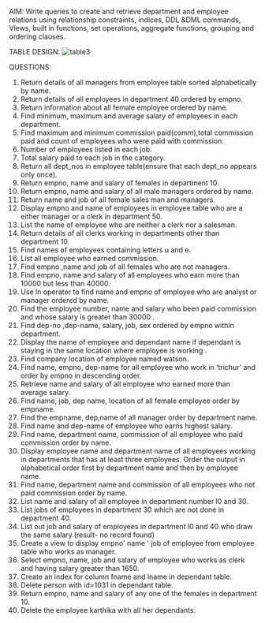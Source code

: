 AIM: Write queries to create and retrieve department and employee relations using relationship constraints, indices, DDL &DML commands, Views, built in functions, set operations, aggregate functions, grouping and ordering clauses.

TABLE DESIGN:
![table3](https://github.com/snowfela/KTU-S5-DBMS-LAB-CSL333/assets/115859731/ad361219-36c6-4a38-be95-c10b1053d526)

QUESTIONS:
1. Return details of all managers from employee table sorted alphabetically by name.
2. Return details of all employees in department 40 ordered by empno.
3. Return information about all female employee ordered by name.
4. Find minimum, maximum and average salary of employees in each department.
5. Find maximum and minimum commission paid(comm),total commission paid and count of employees who were paid with commission.
6. Number of employees listed in each job.
7. Total salary paid to each job in the category.
8. Return all dept_nos in employee table(ensure that each dept_no appears only once).
9. Return empno, name and salary of females in department 10.
10. Return empno, name and salary of all male managers ordered by name.
11. Return name and job of all female sales man and managers.
12. Display empno and name of employees in employee table who are a either manager or a clerk in department 50.
13. List the name of employee who are neither a clerk nor a salesman.
14. Return details of all clerks working in departments other than department 10.
15. Find names of employees containing letters u and e.
16. List all employee who earned commission.
17. Find empno ,name and job of all females who are not managers.
18. Find empno, name and salary of all employees who earn more than 10000 but less than 40000.
19. Use ln operator to find name and empno of employee who are analyst or manager ordered by name.
20. Find the employee number, name and salary who been paid commission and whose salary is greater than 30000 .
21. Find dep-no ,dep-name, salary, job, sex ordered by empno within department.
22. Display the name of employee and dependant name if dependant is staying in the same location where employee is working .
23. Find company location of employee named watson.
24. Find name, empno, dep-name for all employee who work in ‘trichur’ and order by empno in descending order.
25. Retrieve name and salary of all employee who earned more than average salary.
26. Find name, job, dep name, location of all female employee order by empname.
27. Find the empname, dep,name of all manager order by department name.
28. Find name and dep-name of employee who earns highest salary.
29. Find name, department name, commission of all employee who paid commission order by name.
30. Display employee name and department name of all employees working in departments that has at least three employees. Order the output in alphabetical order first by department name and then by employee name.
31. Find name, department name and commission of all employees who not paid commission order by name.
32. List name and salary of all employee in department number l0 and 30.
33. List jobs of employees in department 30 which are not done in department 40.
34. List out job and salary of employees in department l0 and 40 who draw the same salary.(result- no record found)
35. Create a view to display empno' name ' job of employee from employee table who works as manager.
36. Select empno, name, job and salary of employee who works as clerk and having salary greater than 1650.
37. Create an index for column fname and lname in dependant table.
38. Delete person with id=1031 in dependant table.
39. Return empno, name and salary of any one of the females in department 10.
40. Delete the employee karthika with all her dependants.
